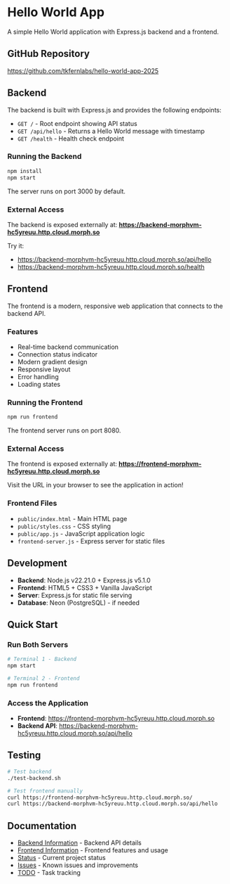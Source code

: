 # Hello World App

A simple Hello World application with Express.js backend and a frontend.

## GitHub Repository
https://github.com/tkfernlabs/hello-world-app-2025

## Backend

The backend is built with Express.js and provides the following endpoints:

- `GET /` - Root endpoint showing API status
- `GET /api/hello` - Returns a Hello World message with timestamp
- `GET /health` - Health check endpoint

### Running the Backend

```bash
npm install
npm start
```

The server runs on port 3000 by default.

### External Access

The backend is exposed externally at:
**https://backend-morphvm-hc5yreuu.http.cloud.morph.so**

Try it:
- https://backend-morphvm-hc5yreuu.http.cloud.morph.so/api/hello
- https://backend-morphvm-hc5yreuu.http.cloud.morph.so/health

## Frontend

The frontend is a modern, responsive web application that connects to the backend API.

### Features
- Real-time backend communication
- Connection status indicator
- Modern gradient design
- Responsive layout
- Error handling
- Loading states

### Running the Frontend

```bash
npm run frontend
```

The frontend server runs on port 8080.

### External Access

The frontend is exposed externally at:
**https://frontend-morphvm-hc5yreuu.http.cloud.morph.so**

Visit the URL in your browser to see the application in action!

### Frontend Files
- `public/index.html` - Main HTML page
- `public/styles.css` - CSS styling
- `public/app.js` - JavaScript application logic
- `frontend-server.js` - Express server for static files

## Development

- **Backend**: Node.js v22.21.0 + Express.js v5.1.0
- **Frontend**: HTML5 + CSS3 + Vanilla JavaScript
- **Server**: Express.js for static file serving
- **Database**: Neon (PostgreSQL) - if needed

## Quick Start

### Run Both Servers

```bash
# Terminal 1 - Backend
npm start

# Terminal 2 - Frontend
npm run frontend
```

### Access the Application

- **Frontend**: https://frontend-morphvm-hc5yreuu.http.cloud.morph.so
- **Backend API**: https://backend-morphvm-hc5yreuu.http.cloud.morph.so/api/hello

## Testing

```bash
# Test backend
./test-backend.sh

# Test frontend manually
curl https://frontend-morphvm-hc5yreuu.http.cloud.morph.so/
curl https://backend-morphvm-hc5yreuu.http.cloud.morph.so/api/hello
```

## Documentation

- [Backend Information](BACKEND_INFO.md) - Backend API details
- [Frontend Information](FRONTEND_INFO.md) - Frontend features and usage
- [Status](STATUS.md) - Current project status
- [Issues](ISSUES.md) - Known issues and improvements
- [TODO](TODO.md) - Task tracking

